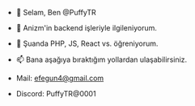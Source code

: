 - 👋 Selam, Ben @PuffyTR
- 👀 Anizm'in backend işleriyle ilgileniyorum.
- 🌱 Şuanda PHP, JS, React vs. öğreniyorum.
- 📫 Bana aşağıya bıraktığım yollardan ulaşabilirsiniz.

- Mail: efegun4@gmail.com
- Discord: PuffyTR@0001
